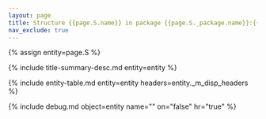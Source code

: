 ```yaml
---
layout: page
title: Structure {{page.S.name}} in package {{page.S._package.name}}:{{page.S._model.name}}:{{page.S._model._ms.name}}
nav_exclude: true
---
```

{% assign entity=page.S %}

{% include title-summary-desc.md entity=entity %}

{% include entity-table.md entity=entity headers=entity._m_disp_headers %}

{% include debug.md object=entity name="" on="false" hr="true" %}
